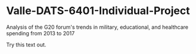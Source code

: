 # Valle-DATS-6401-Individual-Project
Analysis of the G20 forum's trends in military, educational, and healthcare spending from 2013 to 2017

Try this text out.
